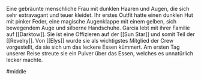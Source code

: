 Eine gebräunte menschliche Frau mit dunklen Haaren und Augen, die sich sehr extravagant und teuer kleidet. Ihr erstes Outfit hatte einen dunklen Hut mit pinker Feder, eine magische Augenklappe mit einem gelben, sich bewegendem Auge und silberne Handschuhe. 
Garcia lebt mit ihrer Familie auf [[Darktow]]. Sie ist eine Offizieren auf der [[Sun Star]] und somit Teil der [[Revelry]]. Von [[Elys]] wurde sie als wichtigstes Mitglied der Crew vorgestellt, da sie sich um das leckere Essen kümmert. Am ersten Tag unserer Reise streute sie ein Pulver über das Essen, welches es unnatürlich lecker machte. 

#middle 